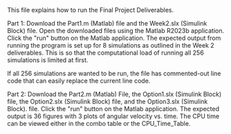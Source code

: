 This file explains how to run the Final Project Deliverables.


Part 1: Download the Part1.m (Matlab) file and the Week2.slx (Simulink Block) file. Open the downloaded files using the Matlab R2023b application. Click the "run" button on the Matlab application. The expected output from running the program is set up for 8 simulations as outlined in the Week 2 deliverables. This is so that the computational load of running all 256 simulations is limited at first. 

If all 256 simulations are wanted to be run, the file has commented-out line code that can easily replace the current line code. 

Part 2: Download the Part2.m (Matlab) File, the Option1.slx (Simulink Block) file, the Option2.slx (Simulink Block) file, and the Option3.slx (Simulink Block).  file. Click the "run" button on the Matlab application. The expected output is 36 figures with 3 plots of angular velocity vs. time. The CPU time can be viewed either in the combo table or the CPU_Time_Table. 

